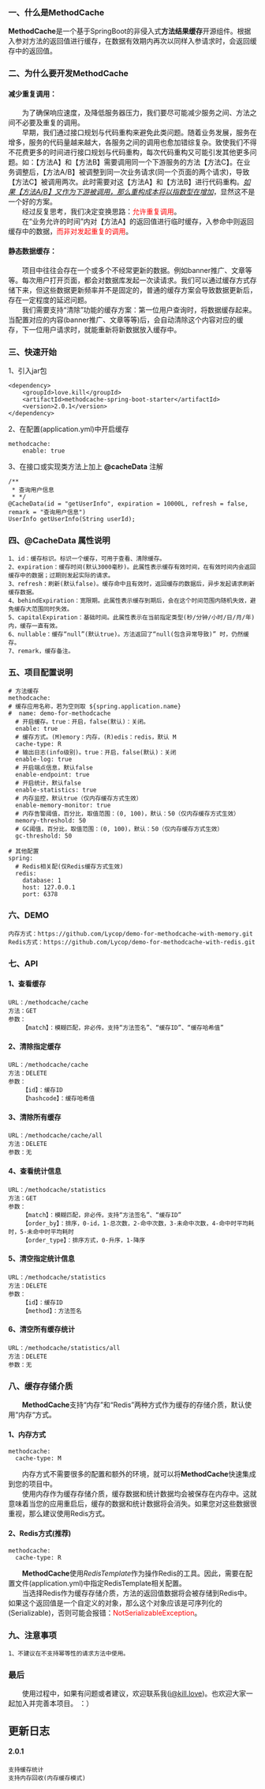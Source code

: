 ### 一、什么是MethodCache

**MethodCache**是一个基于SpringBoot的非侵入式**方法结果缓存**开源组件。根据入参对方法的返回值进行缓存，在数据有效期内再次以同样入参请求时，会返回缓存中的返回值。


### 二、为什么要开发MethodCache

#### 减少重复调用：
&emsp;&emsp;为了确保响应速度，及降低服务器压力，我们要尽可能减少服务之间、方法之间不必要及重复的调用。  
&emsp;&emsp;早期，我们通过接口规划与代码重构来避免此类问题。随着业务发展，服务在增多，服务的代码量越来越大，各服务之间的调用也愈加错综复杂。致使我们不得不花费更多的时间进行接口规划与代码重构，每次代码重构又可能引发其他更多问题。如：【方法A】和【方法B】需要调用同一个下游服务的方法【方法C】。在业务调整后，【方法A/B】被调整到同一次业务请求(同一个页面的两个请求)，导致【方法C】被调用两次。此时需要对这【方法A】和【方法B】进行代码重构。<u>*如果【方法A/B】又作为下游被调用，那么重构成本将以指数型在增加*</u>，显然这不是一个好的方案。  
&emsp;&emsp;经过反复思考，我们决定变换思路：<font color=red>允许重复调用</font>。  
&emsp;&emsp;在“业务允许的时间”内对【方法A】的返回值进行临时缓存，入参命中则返回缓存中的数据，<font color=red>而非对发起重复的调用</font>。

#### 静态数据缓存：
&emsp;&emsp;项目中往往会存在一个或多个不经常更新的数据。例如banner推广、文章等等。每次用户打开页面，都会对数据库发起一次读请求。我们可以通过缓存方式存储下来，但这些数据更新频率并不是固定的，普通的缓存方案会导致数据更新后，存在一定程度的延迟问题。  
&emsp;&emsp;我们需要支持“清除”功能的缓存方案：第一位用户查询时，将数据缓存起来。当配置对应的内容(banner推广、文章等等)后，会自动清除这个内容对应的缓存，下一位用户请求时，就能重新将新数据放入缓存中。


### 三、快速开始

1、引入jar包
    
    <dependency>
        <groupId>love.kill</groupId>
        <artifactId>methodcache-spring-boot-starter</artifactId>
        <version>2.0.1</version>
    </dependency>

2、在配置(application.yml)中开启缓存

    methodcache:
        enable: true

3、在接口或实现类方法上加上 **@cacheData** 注解
    
    /**
	 * 查询用户信息
	 * */
	@CacheData(id = "getUserInfo", expiration = 10000L, refresh = false, remark = "查询用户信息")
	UserInfo getUserInfo(String userId);


### 四、@CacheData 属性说明

    1、id：缓存标识。标识一个缓存，可用于查看、清除缓存。
    2、expiration：缓存时间(默认3000毫秒)。此属性表示缓存有效时间，在有效时间内会返回缓存中的数据；过期则发起实际的请求。
    3、refresh：刷新(默认false)。缓存命中且有效时，返回缓存的数据后，异步发起请求刷新缓存数据。
    4、behindExpiration：宽限期。此属性表示缓存到期后，会在这个时间范围内随机失效，避免缓存大范围同时失效。
    5、capitalExpiration：基础时间。此属性表示在当前指定类型(秒/分钟/小时/日/月/年)内，缓存一直有效。
    6、nullable：缓存“null”(默认true)。方法返回了“null(包含异常导致)” 时，仍然缓存。
    7、remark，缓存备注。


### 五、项目配置说明

    # 方法缓存
    methodcache:
    # 缓存应用名称，若为空则取 ${spring.application.name}
    #  name: demo-for-methodcache
      # 开启缓存。true：开启，false(默认)：关闭。
      enable: true
      # 缓存方式。(M)emory：内存，(R)edis：redis，默认 M
      cache-type: R
      # 输出日志(info级别)。true：开启，false(默认)：关闭
      enable-log: true
      # 开启端点信息，默认false
      enable-endpoint: true
      # 开启统计，默认false
      enable-statistics: true
      # 内存监控，默认true（仅内存缓存方式生效）
      enable-memory-monitor: true
      # 内存告警阈值，百分比，取值范围：(0, 100)，默认：50（仅内存缓存方式生效）
      memory-threshold: 50
      # GC阈值，百分比，取值范围：(0, 100)，默认：50（仅内存缓存方式生效）
      gc-threshold: 50

    # 其他配置
    spring:
      # Redis相关配(仅Redis缓存方式生效)
      redis:
        database: 1
        host: 127.0.0.1
        port: 6378


### 六、DEMO

    内存方式：https://github.com/Lycop/demo-for-methodcache-with-memory.git  
    Redis方式：https://github.com/Lycop/demo-for-methodcache-with-redis.git


### 七、API

#### 1、查看缓存
    URL：/methodcache/cache
    方法：GET
    参数：
        【match】：模糊匹配，非必传。支持“方法签名”、“缓存ID”、“缓存哈希值”

#### 2、清除指定缓存
    URL：/methodcache/cache
    方法：DELETE
    参数：
        【id】：缓存ID
        【hashcode】：缓存哈希值

#### 3、清除所有缓存
    URL：/methodcache/cache/all
    方法：DELETE
    参数：无

#### 4、查看统计信息
    URL：/methodcache/statistics
    方法：GET
    参数：
        【match】：模糊匹配，非必传。支持“方法签名”、“缓存ID”
        【order_by】：排序，0-id，1-总次数，2-命中次数，3-未命中次数，4-命中时平均耗时，5-未命中时平均耗时
        【order_type】：排序方式，0-升序，1-降序

#### 5、清空指定统计信息
    URL：/methodcache/statistics
    方法：DELETE
    参数：
        【id】：缓存ID
        【method】：方法签名

#### 6、清空所有缓存统计
    URL：/methodcache/statistics/all
    方法：DELETE
    参数：无


### 八、缓存存储介质

&emsp;&emsp;**MethodCache**支持“内存”和“Redis”两种方式作为缓存的存储介质，默认使用“内存“方式。  

#### 1、内存方式
    methodcache:
      cache-type: M

&emsp;&emsp;内存方式不需要很多的配置和额外的环境，就可以将**MethodCache**快速集成到您的项目中。  
&emsp;&emsp;使用内存作为缓存存储介质，缓存数据和统计数据均会被保存在内存中。这就意味着当您的应用重启后，缓存的数据和统计数据将会消失。如果您对这些数据很重视，那么建议使用Redis方式。

#### 2、Redis方式(推荐)

    methodcache:
      cache-type: R
    
&emsp;&emsp;**MethodCache**使用*RedisTemplate*作为操作Redis的工具。因此，需要在配置文件(application.yml)中指定RedisTemplate相关配置。  
&emsp;&emsp;当选择Redis作为缓存存储介质，方法的返回值数据将会被存储到Redis中。如果这个返回值是一个自定义的对象，那么这个对象应该是可序列化的(Serializable)，否则可能会报错：<font color=red>NotSerializableException</font>。


### 九、注意事项

    1、不建议在不支持幂等性的请求方法中使用。


### 最后

&emsp;&emsp;使用过程中，如果有问题或者建议，欢迎联系我(i@kill.love)。也欢迎大家一起加入并完善本项目。 ：）



## 更新日志

#### 2.0.1
    支持缓存统计  
    支持内存回收(内存缓存模式)

